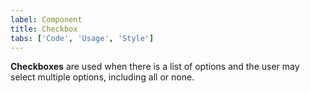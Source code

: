 ```yaml
---
label: Component
title: Checkbox
tabs: ['Code', 'Usage', 'Style']
---
```


<page-intro>**Checkboxes** are used when there is a list of options and the user may select multiple options, including all or none.</page-intro>

<component 
    name="Checkbox"
    component="checkbox" 
    variation="checkbox"
    codepen="MOEgxQ"
    hasReactVersion="true"
    hasAngularVersion="true"
    >
</component>
<component-docs component="checkbox"></component-docs>
